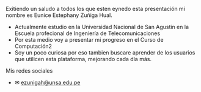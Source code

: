Exitiendo un saludo a todos los que esten eynedo esta presentación mi nombre es Eunice Estephany Zuñiga Hual.

- Actualmente estudio en la Universidad Nacional de San Agustin en la Escuela profecional de Ingeniería de Telecomunicaciones 
- Por esta medio voy a presentar mi progreso en el Curso de Computación2
- Soy un poco curiosa por eso tambien buscare aprender de los usuarios que utilicen esta plataforma, mejorando cada día más.

Mis redes sociales
- ✉ ezunigah@unsa.edu.pe
